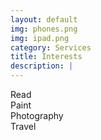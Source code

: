 ```yaml
---
layout: default
img: phones.png
img: ipad.png
category: Services
title: Interests
description: |
---
```

Read \
Paint \
Photography \
Travel 